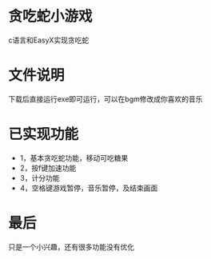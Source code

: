 # 贪吃蛇小游戏
c语言和EasyX实现贪吃蛇
# 文件说明
下载后直接运行exe即可运行，可以在bgm修改成你喜欢的音乐
# 已实现功能
- 1，基本贪吃蛇功能，移动可吃糖果
- 2，按f键加速功能
- 3，计分功能
- 4，空格键游戏暂停，音乐暂停，及结束画面
# 最后
只是一个小兴趣，还有很多功能没有优化
